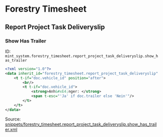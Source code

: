 # Forestry Timesheet
## Report Project Task Deliveryslip  
### Show Has Trailer  
ID: `mint_system.forestry_timesheet.report_project_task_deliveryslip.show_has_trailer`  
```xml
<?xml version="1.0"?>
<data inherit_id="forestry_timesheet.report_project_task_deliveryslip" priority="50">
    <t t-if="doc.vehicle_id" position="after">
        <br/>
        <t t-if="doc.vehicle_id">
            <strong>Anh&#xE4;nger: </strong>
            <span t-esc="'Ja' if doc.trailer else 'Nein'"/>
        </t>
    </t>
</data>

```
Source: [snippets/forestry_timesheet.report_project_task_deliveryslip.show_has_trailer.xml](https://github.com/Mint-System/Odoo-Build/tree/16.0/snippets/forestry_timesheet.report_project_task_deliveryslip.show_has_trailer.xml)

